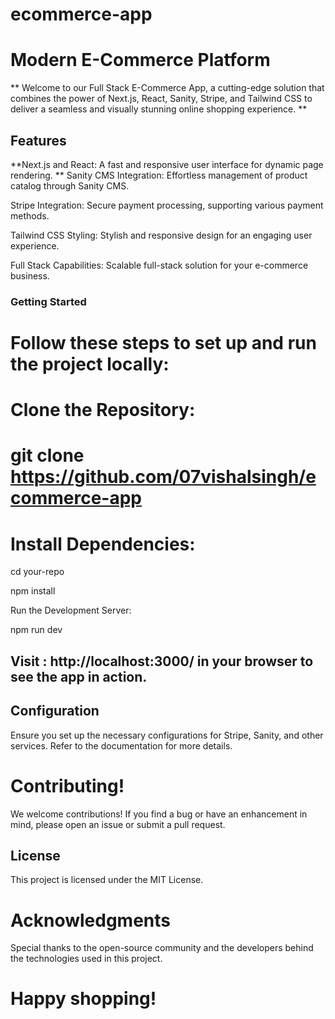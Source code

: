 # ecommerce-app
 
# Modern E-Commerce Platform
**  Welcome to our Full Stack E-Commerce App, a cutting-edge solution that combines the power of Next.js, React, Sanity, Stripe, and Tailwind CSS to deliver a seamless and visually stunning online shopping experience. **

## Features
**Next.js and React: A fast and responsive user interface for dynamic page rendering.
**
 Sanity CMS Integration: Effortless management of product catalog through Sanity CMS. 

Stripe Integration: Secure payment processing, supporting various payment methods.

Tailwind CSS Styling: Stylish and responsive design for an engaging user experience.

Full Stack Capabilities: Scalable full-stack solution for your e-commerce business.

### Getting Started

# Follow these steps to set up and run the project locally:

# Clone the Repository:

# git clone https://github.com/07vishalsingh/ecommerce-app

# Install Dependencies:

cd your-repo

npm install

Run the Development Server:

npm run dev

## Visit : http://localhost:3000/ in your browser to see the app in action.

## Configuration

Ensure you set up the necessary configurations for Stripe, Sanity, and other services. Refer to the documentation for more details.

# Contributing!
We welcome contributions! If you find a bug or have an enhancement in mind, please open an issue or submit a pull request.

## License
This project is licensed under the MIT License.

# Acknowledgments
Special thanks to the open-source community and the developers behind the technologies used in this project.




# Happy shopping!
